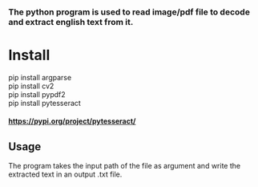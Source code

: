 <h3>The python program is used to read image/pdf file to decode and extract english text from it.</h3>


# Install

pip install argparse<br/>
pip install cv2<br/>
pip install pypdf2 <br/>
pip install pytesseract<br/>

#### https://pypi.org/project/pytesseract/


## Usage
The program takes the input path of the file as argument and write the extracted text in an output .txt file.
